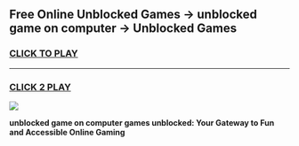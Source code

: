
## Free Online Unblocked Games → unblocked game on computer → Unblocked Games
<h3>
<a href="https://premium.freeplayer.one?title=unblocked_game_on_computer&ref=21F">CLICK TO PLAY</a></h3>
<hr>

<h3>
<a href="https://premium.freeplayer.one?title=unblocked_game_on_computer&ref=21F">CLICK 2 PLAY</a>
  
</h3>

<a href="https://premium.freeplayer.one?title=unblocked_game_on_computer&ref=21F/"><img src="https://clearcache.store/games.png"></a>


**unblocked game on computer games unblocked: Your Gateway to Fun and Accessible Online Gaming**
